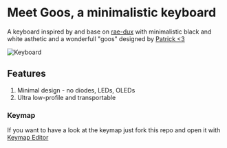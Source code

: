 # Meet Goos, a minimalistic keyboard

A keyboard inspired by and base on [rae-dux](https://github.com/andrewjrae/rae-dux) with minimalistic black and white asthetic and a wonderfull "goos" designed by [Patrick <3](https://www.github.com/pgorner)

![Keyboard](https://i.imgur.com/OIOcG1Y.jpeg)

## Features
1. Minimal design - no diodes, LEDs, OLEDs
2. Ultra low-profile and transportable

### Keymap
If you want to have a look at the keymap just fork this repo and open it with [Keymap Editor](https://nickcoutsos.github.io/keymap-editor/)
